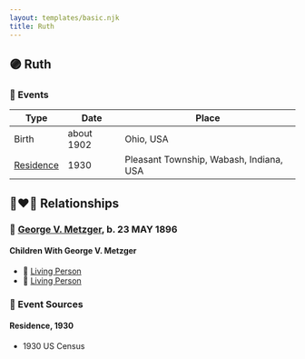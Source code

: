 ```yaml
---
layout: templates/basic.njk
title: Ruth
---
```

## 🟣 Ruth

### 📆 Events

Type | Date | Place
------ | ------ | ------
Birth | about 1902 | Ohio, USA
[Residence](#event-c164c852-347c-4074-956f-b0909ae03637) | 1930 | Pleasant Township, Wabash, Indiana, USA

## 👩‍❤️‍👨 Relationships

### 🔵 [George V. Metzger](/people/2/27843040), b. 23 MAY 1896

#### Children With George V. Metzger
* 🔵 [Living Person](/people/1/11206482)
* 🔵 [Living Person](/people/7/73411825)
### 📰 Event Sources

#### <a id="event-c164c852-347c-4074-956f-b0909ae03637"></a> Residence, 1930
* 1930 US Census
